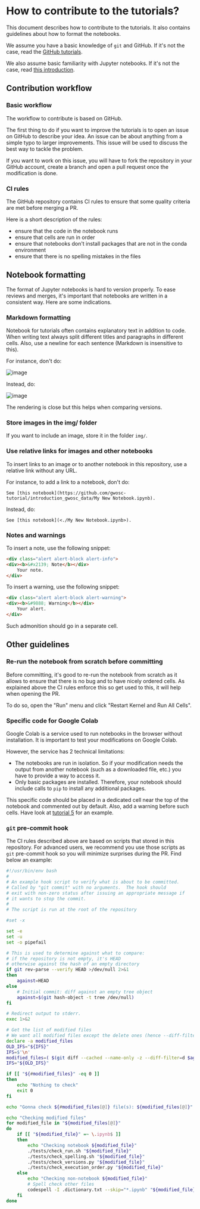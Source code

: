 # How to contribute to the tutorials?

This document describes how to contribute to the tutorials.
It also contains guidelines about how to format the notebooks.

We assume you have a basic knowledge of `git` and GitHub.
If it's not the case, read the [GitHub tutorials](https://docs.github.com/en/get-started).

We also assume basic familiarity with Jupyter notebooks.
If it's not the case, read [this introduction](https://jupyter.org/try-jupyter/notebooks/?path=notebooks/Intro.ipynb).

## Contribution workflow

### Basic workflow

The workflow to contribute is based on GitHub.

The first thing to do if you want to improve the tutorials is to open an issue on GitHub to describe your idea.
An issue can be about anything from a simple typo to larger improvements.
This issue will be used to discuss the best way to tackle the problem.

If you want to work on this issue, you will have to fork the repository in your GitHub account,
create a branch and open a pull request once the modification is done.

### CI rules

The GitHub repository contains CI rules to ensure that some quality criteria are met before merging a PR.

Here is a short description of the rules:

- ensure that the code in the notebook runs
- ensure that cells are run in order
- ensure that notebooks don't install packages that are not in the conda environment
- ensure that there is no spelling mistakes in the files

## Notebook formatting

The format of Jupyter notebooks is hard to version properly.
To ease reviews and merges, it's important that notebooks are written in a consistent way.
Here are some indications.

### Markdown formatting

Notebook for tutorials often contains explanatory text in addition to code.
When writing text always split different titles and paragraphs in different cells.
Also, use a newline for each sentence (Markdown is insensitive to this).

For instance, don't do:

![image](img/cells_bad.png)

Instead, do:

![image](img/cells_good.png)

The rendering is close but this helps when comparing versions.

### Store images in the img/ folder

If you want to include an image, store it in the folder `img/`.

### Use relative links for images and other notebooks

To insert links to an image or to another notebook in this repository,
use a relative link without any URL.

For instance, to add a link to a notebook, don't do:

```
See [this notebook](https://github.com/gwosc-tutorial/introduction_gwosc_data/My New Notebook.ipynb).
```

Instead, do:

```
See [this notebook](<./My New Notebook.ipynb>).
```

### Notes and warnings

To insert a note, use the following snippet:

```html
<div class="alert alert-block alert-info">
<div><b>&#x2139; Note</b></div>
    Your note.
</div>
```

To insert a warning, use the following snippet:

```html
<div class="alert alert-block alert-warning">
<div><b>&#9888; Warning</b></div>
    Your alert.
</div>
```

Such admonition should go in a separate cell.

## Other guidelines

### Re-run the notebook from scratch before committing

Before committing, it's good to re-run the notebook from scratch
as it allows to ensure that there is no bug
and to have nicely ordered cells.
As explained above the CI rules enforce this so get used to this,
it will help when opening the PR.

To do so, open the "Run" menu and click "Restart Kernel and Run All Cells".

### Specific code for Google Colab

Google Colab is a service used to run notebooks in the browser without installation.
It is important to test your modifications on Google Colab.

However, the service has 2 technical limitations:

  - The notebooks are run in isolation.
    So if your modification needs the output from another notebook (such as a downloaded file, etc.)
    you have to provide a way to access it.
  - Only basic packages are installed.
    Therefore, your notebook should include calls to `pip` to install any additional packages.

This specific code should be placed in a dedicated cell near the top of the notebook
and commented out by default.
Also, add a warning before such cells.
Have look at [tutorial 5](<./05 - GWpy Examples.ipynb>) for an example.

### `git` pre-commit hook

The CI rules described above are based on scripts that stored in this repository.
For advanced users, we recommend you use those scripts as `git` pre-commit hook
so you will minimize surprises during the PR.
Find below an example:

```bash
#!/usr/bin/env bash
#
# An example hook script to verify what is about to be committed.
# Called by "git commit" with no arguments.  The hook should
# exit with non-zero status after issuing an appropriate message if
# it wants to stop the commit.
#
# The script is run at the root of the repository

#set -x

set -e
set -u
set -o pipefail

# This is used to determine against what to compare:
# if the repository is not empty, it's HEAD
# otherwise against the hash of an empty directory
if git rev-parse --verify HEAD >/dev/null 2>&1
then
	against=HEAD
else
	# Initial commit: diff against an empty tree object
	against=$(git hash-object -t tree /dev/null)
fi

# Redirect output to stderr.
exec 1>&2

# Get the list of modified files
# We want all modified files except the delete ones (hence --diff-filter=d)
declare -a modified_files
OLD_IFS="${IFS}"
IFS=$'\n'
modified_files=( $(git diff --cached --name-only -z --diff-filter=d $against | tr '\0' '\n') )
IFS="${OLD_IFS}"

if [[ "${#modified_files}" -eq 0 ]]
then
    echo "Nothing to check"
    exit 0
fi

echo "Gonna check ${#modified_files[@]} file(s): ${modified_files[@]}"

echo "Checking modified files"
for modified_file in "${modified_files[@]}"
do
    if [[ "${modified_file}" =~ \.ipynb$ ]]
    then
        echo "Checking notebook ${modified_file}"
        ./tests/check_run.sh "${modified_file}"
        ./tests/check_spelling.sh "${modified_file}"
        ./tests/check_versions.py "${modified_file}"
        ./tests/check_execution_order.py "${modified_file}"
    else
        echo "Checking non-notebook ${modified_file}"
        # Spell check other files
        codespell -I .dictionary.txt --skip="*.ipynb" "${modified_file}"
    fi
done
```
